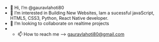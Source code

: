 - 👋 Hi, I’m @gauravlahoti80
- 👀 I’m interested in Building New Websites, Iam a sucessful javaScript, HTML5, CSS3, Python, React Native developer.
- 💞️ I’m looking to collaborate on realtime projects
- - 📫 How to reach me --> gauravlahoti80@gmail.com

<!---
gauravlahoti80/gauravlahoti80 is a ✨ special ✨ repository because its `README.md` (this file) appears on your GitHub profile.
You can click the Preview link to take a look at your changes.
--->
